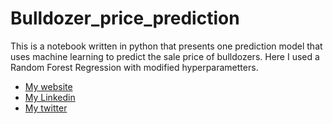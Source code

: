 # Bulldozer_price_prediction

This is a notebook written in python that presents one prediction model that uses machine learning to predict the sale price of bulldozers.
Here I used a Random Forest Regression with modified hyperparametters.

* [My website](http://inesgcalvo.byethost31.com/)
* [My Linkedin](https://www.linkedin.com/in/ines-g-calvo/)
* [My twitter](https://twitter.com/inesgcalvo)
